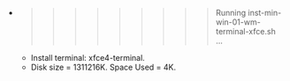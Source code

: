 * >>>>>>>>> Running inst-min-win-01-wm-terminal-xfce.sh ...
  * Install terminal: xfce4-terminal.
  * Disk size = 1311216K. Space Used = 4K.

